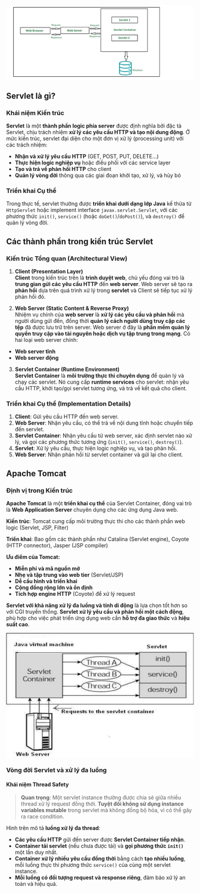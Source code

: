 <img alt="architecture" style="display: block; margin: auto;" src="./imgs/architecture.png"/>

## **Servlet là gì?**

### **Khái niệm Kiến trúc**

**Servlet** là một **thành phần logic phía server** được định nghĩa bởi đặc tả Servlet, chịu trách nhiệm **xử lý các yêu cầu HTTP và tạo nội dung động**. Ở mức kiến trúc, servlet đại diện cho một đơn vị xử lý (processing unit) với các trách nhiệm:

-   **Nhận và xử lý yêu cầu HTTP** (GET, POST, PUT, DELETE...)
-   **Thực hiện logic nghiệp vụ** hoặc điều phối với các service layer
-   **Tạo và trả về phản hồi HTTP** cho client
-   **Quản lý vòng đời** thông qua các giai đoạn khởi tạo, xử lý, và hủy bỏ

### **Triển khai Cụ thể**

Trong thực tế, servlet thường được **triển khai dưới dạng lớp Java** kế thừa từ `HttpServlet` hoặc implement interface `javax.servlet.Servlet`, với các phương thức `init()`, `service()` (hoặc `doGet()`/`doPost()`), và `destroy()` để quản lý vòng đời.

## **Các thành phần trong kiến trúc Servlet**

### **Kiến trúc Tổng quan (Architectural View)**

1. **Client (Presentation Layer)**  
   **Client** trong kiến trúc trên là **trình duyệt web**, chủ yếu đóng vai trò là **trung gian gửi các yêu cầu HTTP** đến **web server**. Web server sẽ tạo ra **phản hồi** dựa trên quá trình xử lý trong **servlet** và Client sẽ tiếp tục xử lý phản hồi đó.

2. **Web Server (Static Content & Reverse Proxy)**  
   Nhiệm vụ chính của **web server** là **xử lý các yêu cầu và phản hồi** mà người dùng gửi đến, đồng thời **quản lý cách người dùng truy cập các tệp** đã được lưu trữ trên server. Web server ở đây là **phần mềm quản lý quyền truy cập vào tài nguyên hoặc dịch vụ tập trung trong mạng**. Có hai loại web server chính:

-   **Web server tĩnh**
-   **Web server động**

3. **Servlet Container (Runtime Environment)**  
   **Servlet Container** là **môi trường thực thi chuyên dụng** để quản lý và chạy các servlet. Nó cung cấp **runtime services** cho servlet: nhận yêu cầu HTTP, khởi tạo/gọi servlet tương ứng, và trả về kết quả cho client.

### **Triển khai Cụ thể (Implementation Details)**

1. **Client**: Gửi yêu cầu HTTP đến web server.
2. **Web Server**: Nhận yêu cầu, có thể trả về nội dung tĩnh hoặc chuyển tiếp đến servlet.
3. **Servlet Container**: Nhận yêu cầu từ web server, xác định servlet nào xử lý, và gọi các phương thức tương ứng (`init()`, `service()`, `destroy()`).
4. **Servlet**: Xử lý yêu cầu, thực hiện logic nghiệp vụ, và tạo phản hồi.
5. **Web Server**: Nhận phản hồi từ servlet container và gửi lại cho client.

## **Apache Tomcat**

### **Định vị trong Kiến trúc**

**Apache Tomcat** là một **triển khai cụ thể** của Servlet Container, đóng vai trò là **Web Application Server** chuyên dụng cho các ứng dụng Java web.

**Kiến trúc**: Tomcat cung cấp môi trường thực thi cho các thành phần web logic (Servlet, JSP, Filter)

**Triển khai**: Bao gồm các thành phần như Catalina (Servlet engine), Coyote (HTTP connector), Jasper (JSP compiler)

**Ưu điểm của Tomcat:**

-   **Miễn phí và mã nguồn mở**
-   **Nhẹ và tập trung vào web tier** (Servlet/JSP)
-   **Dễ cấu hình và triển khai**
-   **Cộng đồng rộng lớn và ổn định**
-   **Tích hợp engine HTTP** (Coyote) để xử lý request

**Servlet với khả năng xử lý đa luồng và tính di động** là lựa chọn tốt hơn so với CGI truyền thống. **Servlet xử lý yêu cầu và phản hồi một cách động**, phù hợp cho việc phát triển ứng dụng web cần **hỗ trợ đa giao thức** và **hiệu suất cao**.

<img alt="architecture-thread" style="display: block; margin: auto;" src="./imgs/architecture-thread.png"/>

### **Vòng đời Servlet và xử lý đa luồng**

#### **Khái niệm Thread Safety**

> **Quan trọng**: Một servlet instance thường được chia sẻ giữa nhiều thread xử lý request đồng thời. **Tuyệt đối không sử dụng instance variables mutable** trong servlet mà không đồng bộ hóa, vì có thể gây ra race condition.

Hình trên mô tả **luồng xử lý đa thread**:

-   **Các yêu cầu HTTP** gửi đến server được **Servlet Container tiếp nhận**.
-   **Container tải servlet** (nếu chưa được tải) và **gọi phương thức `init()`** một lần duy nhất.
-   **Container xử lý nhiều yêu cầu đồng thời** bằng cách **tạo nhiều luồng**, mỗi luồng thực thi phương thức `service()` của cùng một servlet instance.
-   **Mỗi luồng có đối tượng request và response riêng**, đảm bảo xử lý an toàn và hiệu quả.
